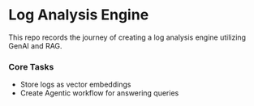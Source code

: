 # Log Analysis Engine

This repo records the journey of creating a log analysis engine utilizing GenAI and RAG.

### Core Tasks
- Store logs as vector embeddings
- Create Agentic workflow for answering queries